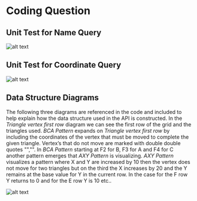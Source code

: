 # Coding Question

## Unit Test for Name Query
![alt text](https://github.com/butchberlemann/CodingQuestion_2018/blob/master/NameUnit.jpg)

## Unit Test for Coordinate Query
![alt text](https://github.com/butchberlemann/CodingQuestion_2018/blob/master/CoordinateUnit.jpg)
  
## Data Structure Diagrams
The following three diagrams are referenced in the code and included to help explain how the data structure used in the API is constructed. In the *Triangle vertex first row* diagram we can see the first row of the grid and the triangles used. *BCA Pattern* expands on *Triangle vertex first row* by including the coordinates of the vertex that must be moved to complete the given triangle. Vertex’s that do not move are marked with double double quotes "","". In *BCA Pattern* starting at F2 for B, F3 for A and F4 for C another pattern emerges that *AXY Pattern* is visualizing. *AXY Pattern* visualizes a pattern where X and Y are increased by 10 then the vertex does not move for two triangles but on the third the X increases by 20 and the Y remains at the base value for Y in the current row. In the case for the F row Y returns to 0 and for the E row Y is 10 etc..

![alt text](https://github.com/butchberlemann/CodingQuestion_2018/blob/master/CodingQuestion.jpg)
